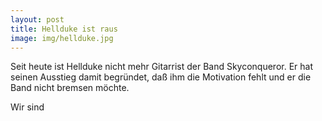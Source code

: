 ```yaml
---
layout: post
title: Hellduke ist raus
image: img/hellduke.jpg
---
```


Seit heute ist Hellduke nicht mehr Gitarrist der Band Skyconqueror. Er
hat seinen Ausstieg damit begr&uuml;ndet, da&szlig; ihm die Motivation
fehlt und er die Band nicht bremsen m&ouml;chte.

Wir sind
